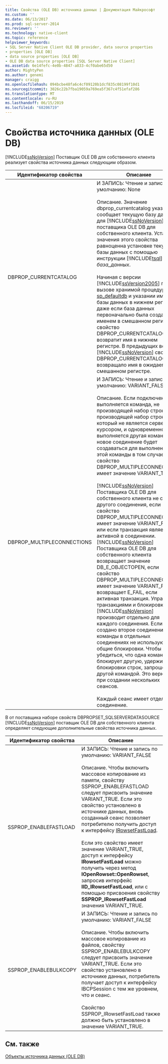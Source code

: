 ```yaml
---
title: Свойства (OLE DB) источника данных | Документация Майкрософт
ms.custom: ''
ms.date: 06/13/2017
ms.prod: sql-server-2014
ms.reviewer: ''
ms.technology: native-client
ms.topic: reference
helpviewer_keywords:
- SQL Server Native Client OLE DB provider, data source properties
- properties [OLE DB]
- data source properties [OLE DB]
- OLE DB data source properties [SQL Server Native Client]
ms.assetid: 6e14fefc-4e0b-4847-a833-4cf0abe65d50
author: MightyPen
ms.author: genemi
manager: craigg
ms.openlocfilehash: 094bcbe48fa6c4cf09120b1dcf835c08199f10d1
ms.sourcegitcommit: 3026c22b7fba19059a769ea5f367c4f51efaf286
ms.translationtype: MT
ms.contentlocale: ru-RU
ms.lasthandoff: 06/15/2019
ms.locfileid: "68206719"
---
```

# <a name="data-source-properties-ole-db"></a>Свойства источника данных (OLE DB)
  [!INCLUDE[ssNoVersion](../../includes/ssnoversion-md.md)] Поставщик OLE DB для собственного клиента реализует свойства источника данных следующим образом.  
  
|Идентификатор свойства|Описание|  
|-----------------|-----------------|  
|DBPROP_CURRENTCATALOG|И ЗАПИСЬ: Чтение и запись по умолчанию: None<br /><br /> Описание. Значение dbprop_currentcatalog указывает сообщает текущую базу данных для [!INCLUDE[ssNoVersion](../../includes/ssnoversion-md.md)] сеанс поставщика OLE DB для собственного клиента. Установка значения этого свойства равноценна установке текущей базы данных с помощью инструкции [!INCLUDE[tsql](../../includes/tsql-md.md)] USE *база_данных*.<br /><br /> Начиная с версии [!INCLUDE[ssVersion2005](../../includes/ssversion2005-md.md)] при вызове хранимой процедуры [sp_defaultdb](/sql/relational-databases/system-stored-procedures/sp-defaultdb-transact-sql) и указании имени базы данных в нижнем регистре, даже если база данных первоначально была создана с именем в смешанном регистре, свойство DBPROP_CURRENTCATALOG возвратит имя в нижнем регистре. В предыдущих версиях [!INCLUDE[ssNoVersion](../../includes/ssnoversion-md.md)] свойство DBPROP_CURRENTCATALOG возвращало имя в ожидаемом смешанном регистре.|  
|DBPROP_MULTIPLECONNECTIONS|И ЗАПИСЬ: Чтение и запись по умолчанию: VARIANT_FALSE<br /><br /> Описание. Если подключение выполняется команда, не производящей набор строк или производящей набор строк, который не является серверным курсором, и одновременно выполняется другая команда, новое соединение будет создаваться для выполнения этой команды в том случае, если свойство DBPROP_MULTIPLECONNECTIONS имеет значение VARIANT_TRUE.<br /><br /> [!INCLUDE[ssNoVersion](../../includes/ssnoversion-md.md)] Поставщика OLE DB для собственного клиента не создает другого соединения, если свойство DBPROP_MULTIPLECONNECTION имеет значение VARIANT_FALSE или если транзакция является активной в соединении. [!INCLUDE[ssNoVersion](../../includes/ssnoversion-md.md)] Поставщика OLE DB для собственного клиента возвращает значение DB_E_OBJECTOPEN, если свойство DBPROP_MULTIPLECONNECTIONS имеет значение VARIANT_FALSE и возвращает E_FAIL, если активная транзакция. Управление транзакциями и блокировками [!INCLUDE[ssNoVersion](../../includes/ssnoversion-md.md)] производит отдельно для каждого соединения. Если создано второе соединение, команды в отдельных соединениях не используют общие блокировки. Чтобы убедиться, что одна команда не блокирует другую, удерживайте блокировки строк, запрошенных другой командой. Это верно и при создании нескольких сеансов.<br /><br /> Каждый сеанс имеет отдельное соединение.|  
  
 В от поставщика наборе свойств DBPROPSET_SQLSERVERDATASOURCE [!INCLUDE[ssNoVersion](../../includes/ssnoversion-md.md)] поставщик OLE DB для собственного клиента определяет следующие дополнительные свойства источника данных.  
  
|Идентификатор свойства|Описание|  
|-----------------|-----------------|  
|SSPROP_ENABLEFASTLOAD|И ЗАПИСЬ: Чтение и запись по умолчанию: VARIANT_FALSE<br /><br /> Описание. Чтобы включить массовое копирование из памяти, свойству SSPROP_ENABLEFASTLOAD следует присвоить значение VARIANT_TRUE. Если это свойство установлено в источнике данных, вновь созданный сеанс позволяет потребителю получить доступ к интерфейсу [IRowsetFastLoad](../native-client-ole-db-interfaces/irowsetfastload-ole-db.md).<br /><br /> Если это свойство имеет значение VARIANT_TRUE, доступ к интерфейсу **IRowsetFastLoad** можно получить через метод **IOpenRowset::OpenRowset**, запросив интерфейс **IID_IRowsetFastLoad**, или с помощью присвоения свойству **SSPROP_IRowsetFastLoad** значения VARIANT_TRUE.|  
|SSPROP_ENABLEBULKCOPY|И ЗАПИСЬ: Чтение и запись по умолчанию: VARIANT_FALSE<br /><br /> Описание. Чтобы включить массовое копирование из файлов, свойству SSPROP_ENABLEBULKCOPY следует присвоить значение VARIANT_TRUE. Если это свойство установлено в источнике данных, потребитель получает доступ к интерфейсу IBCPSession с тем же уровнем, что и сеанс.<br /><br /> Свойство SSPROP_IRowsetFastLoad также должно быть установлено в значение VARIANT_TRUE.|  
  
## <a name="see-also"></a>См. также  
 [Объекты источника данных &#40;OLE DB&#41;](../../relational-databases/native-client-ole-db-data-source-objects/data-source-objects-ole-db.md)  
  
  
